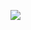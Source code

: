 


![](https://user-images.githubusercontent.com/12915136/87480122-ab9e5e00-c5fa-11ea-82b1-b4d3340b5c27.png?s=50)



<!--
https://raw.githubusercontent.com/stevecondylios/stevecondylios/master/1_L3H14UIQe5lxD6G154sIow.png
<img src="1_L3H14UIQe5lxD6G154sIow.png" height="240" width="480">
**stevecondylios/stevecondylios** is a ✨ _special_ ✨ repository because its `README.md` (this file) appears on your GitHub profile.
![](1_L3H14UIQe5lxD6G154sIow.png)
Here are some ideas to get you started:

- 🔭 I’m currently working on ...
- 🌱 I’m currently learning ...
- 👯 I’m looking to collaborate on ...
- 🤔 I’m looking for help with ...
- 💬 Ask me about ...
- 📫 How to reach me: ...
- 😄 Pronouns: ...
- ⚡ Fun fact: ...
-->
